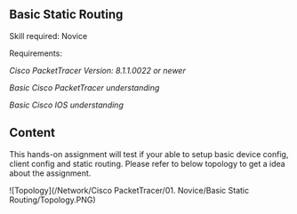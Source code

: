 ## Basic Static Routing

Skill required: Novice

Requirements:

*Cisco PacketTracer Version: 8.1.1.0022 or newer*

*Basic Cisco PacketTracer understanding*

*Basic Cisco IOS understanding* 

## Content

This hands-on assignment will test if your able to setup basic device config, client config and static routing. Please refer to below topology to get a idea about the assignment.

![Topology](/Network/Cisco PacketTracer/01. Novice/Basic Static Routing/Topology.PNG)